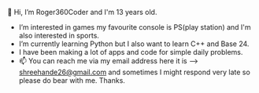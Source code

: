 👋 Hi, I’m Roger360Coder and I'm 13 years old.
- I’m interested in games my favourite console is PS(play station) and I'm also interested in sports.
- I’m currently learning Python but I also want to learn C++ and Base 24.
- I have been making a lot of apps and code for simple daily problems.
- 📫 You can reach me via my email address here it is --> shreehande26@gmail.com
and sometimes I might respond very late so please do bear with me. Thanks.
